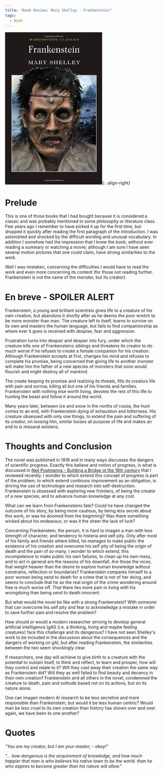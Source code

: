 ```yaml
---
title: "Book Review: Mary Shelley - Frankenstein"
tags:
  - Book
---
```


![Mary Shelley - Frankenstein](/assets/img/books/MS_Frankenstein.jpg "Cover"){: .align-right}

# Prelude
This is one of those books that I had bought because it is considered a classic and was probably mentioned in some philosophy or literature class. Few years ago I remember to have picked it up for the first time, but dropped it quickly after reading the first paragraph of the introduction. I was astonished and shocked by the difficult wording and unusual vocabulary.
In addition I somehow had the impression that I knew the book, without ever reading a summary or watching a movie; although I am sure I have seen several motion pictures that one could claim, have strong similarities to the work.

Well I was mistaken, concerning the difficulties I would have to read the work and even more concerning its content (for those not reading further. Frankenstein is not the name of the monster, but its creator).

# En breve - SPOILER ALERT
Frankenstein, a young and brilliant scientists gives life to a creature of his own creation, but abandons it shortly after as he deems the poor wretch to be more monster than man. The creature left to itself, learns to survive on its own and masters the human language, but fails to find companionship as where ever it goes is received with despise, fear and aggression.

Frustration turns into despair and despair into fury, under which the creature kills one of Frankensteins siblings and threatens its creator to do much worse if he refuses to create a female companion for his creation. Although Frankenstein accepts at first, changes his mind and refuses to complete his promise, being concerned that giving life to another monster will make him the father of a new species of monsters that soon would flourish and might destroy all of mankind. 

The create keeping its promise and realizing its threats, fills its creators life with pain and sorrow, killing all but one of his friends and families. Frankenstein with nothing else worth living, devotes the rest of this life to hunting the beast and follow it around the world. 

Many years later, between ice and snow in the norths of russia, the hunt comes to an end, with Frankenstein dying of exhaustion and bitterness. His creature obsessed with only one things, to extend the pain and suffering of its creator, on loosing him, similar looses all purpose of life and makes an end to is missaral existenz.


# Thoughts and Conclusion
The novel was published in 1818 and in many ways discusses the dangers of scientific progress. Exactly this believe and notion of progress, is what is discussed in [Neil Postmanns - Building a Bridge ot the 18th century](./BookReview-NP_Building_a_Bridge_to_the_18th_century/) that I reviewed recently. I wonder to which extend this concept of progress is part of the problem; to which extend continuos improvement as an obligation, is driving the use of technologie and research into self-destruction. Frankenstein is obsessed with exploring new frontiers, of being the creator of a new species, and to advance human knowledge at any cost.

What can we learn from Frankensteins fate? Could he have changed the outcome of his story, by being more cautious, by being less secret about this work, or was he doomed from the beginning? Was there something wicked about his endeavour, or was it the sheer the lack of luck?

Concerning Frankenstein, the person, it is hard to imagen a man with less strength of character, and tendency to histeria and self pity. Only after most of his family and friends where killed, he manages to make public the existence of his creation and overcome his self pity of being the origin of death and the pain of so many. I wonder to which extend, this incompetence to make public his own failures, to clean up his own mess, and to act in general are the reasons of his downfall. Are those the vices, that weight heavier than the desire to explore human knowledge without constrains, reflection or boundaries? Frankenstein compares himself to a poor woman being send to death for a crime that is not of her doing, and seems to conclude that he as the real origin of the crime wondering around free is much worse off. That there lies more pain in living with his wrongdoing than being send to death innocent. 

But what would the novel be like with a strong Frankenstein? With someone that can overcome his self pity and fear to acknowledge a mistake in order to save further pain and resolve the problem?

How should or would a modern researcher striving to develop general artificial  intelligence (gAI) (i.e. a thinking, living and maybe feeling creatures) face this challenge and its dangerous? I have not seen Shelley's work to be included in the discussion about the consequences and the dangers of working on gAI, but after reading Frankenstein, the similarities between the two seem shockingly clear.

If researchers, one day will achieve to give birth to a creature with the potential to sustain itself, to think and reflect, to learn and prosper, how will they control and relate to it? Will they cast away their creation the same way as Frankenstein did? Will they as well failed to find beauty and decency in their own creation? Frankenstein and all others in the novel, condemned the creature to death, pain and solitude based not on its actions, but on its nature alone.

One can imagen modern Ai research to be less secretive and more responsible than Frankenstein, but would it be less human centric? Would man be less cruel to its own creation than history has shown over and over again, we have been to one another?

# Quotes
*"You are my creator, but I am your master; - obey!"*

*"... how dangerous is the acquirement of knowledge, and how much happier that man is who believes his native town to be the world. than he who aspires to become greater than his nature will allow."*